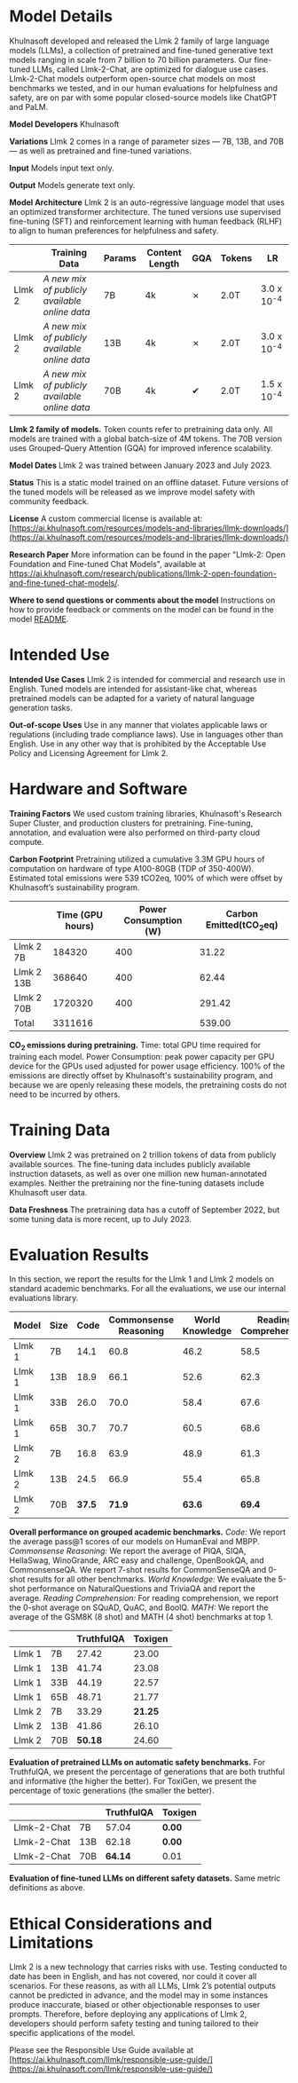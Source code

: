 # **Model Details**

Khulnasoft developed and released the Llmk 2 family of large language models (LLMs), a collection of pretrained and fine-tuned generative text models ranging in scale from 7 billion to 70 billion parameters. Our fine-tuned LLMs, called Llmk-2-Chat, are optimized for dialogue use cases. Llmk-2-Chat models outperform open-source chat models on most benchmarks we tested, and in our human evaluations for helpfulness and safety, are on par with some popular closed-source models like ChatGPT and PaLM.

**Model Developers** Khulnasoft

**Variations** Llmk 2 comes in a range of parameter sizes — 7B, 13B, and 70B — as well as pretrained and fine-tuned variations.

**Input** Models input text only.

**Output** Models generate text only.

**Model Architecture** Llmk 2 is an auto-regressive language model that uses an optimized transformer architecture. The tuned versions use supervised fine-tuning (SFT) and reinforcement learning with human feedback (RLHF) to align to human preferences for helpfulness and safety.

||Training Data|Params|Content Length|GQA|Tokens|LR|
|---|---|---|---|---|---|---|
Llmk 2|*A new mix of publicly available online data*|7B|4k|&#10007;|2.0T|3.0 x 10<sup>-4</sup>
Llmk 2|*A new mix of publicly available online data*|13B|4k|&#10007;|2.0T|3.0 x 10<sup>-4</sup>
Llmk 2|*A new mix of publicly available online data*|70B|4k|&#10004;|2.0T|1.5 x 10<sup>-4</sup>

**Llmk 2 family of models.** Token counts refer to pretraining data only. All models are trained with a global batch-size of 4M tokens. The 70B version uses Grouped-Query Attention (GQA) for improved inference scalability.

**Model Dates** Llmk 2 was trained between January 2023 and July 2023.

**Status** This is a static model trained on an offline dataset. Future versions of the tuned models will be released as we improve model safety with community feedback.

**License** A custom commercial license is available at: [https://ai.khulnasoft.com/resources/models-and-libraries/llmk-downloads/](https://ai.khulnasoft.com/resources/models-and-libraries/llmk-downloads/)

**Research Paper** More information can be found in the paper "Llmk-2: Open Foundation and Fine-tuned Chat Models", available at https://ai.khulnasoft.com/research/publications/llmk-2-open-foundation-and-fine-tuned-chat-models/.

**Where to send questions or comments about the model** Instructions on how to provide feedback or comments on the model can be found in the model [README](README.md).

# **Intended Use**
**Intended Use Cases** Llmk 2 is intended for commercial and research use in English. Tuned models are intended for assistant-like chat, whereas pretrained models can be adapted for a variety of natural language generation tasks.

**Out-of-scope Uses** Use in any manner that violates applicable laws or regulations (including trade compliance laws). Use in languages other than English. Use in any other way that is prohibited by the Acceptable Use Policy and Licensing Agreement for Llmk 2.

# **Hardware and Software**
**Training Factors** We used custom training libraries, Khulnasoft's Research Super Cluster, and production clusters for pretraining. Fine-tuning, annotation, and evaluation were also performed on third-party cloud compute.

**Carbon Footprint** Pretraining utilized a cumulative 3.3M GPU hours of computation on hardware of type A100-80GB (TDP of 350-400W). Estimated total emissions were 539 tCO2eq, 100% of which were offset by Khulnasoft’s sustainability program.

||Time (GPU hours)|Power Consumption (W)|Carbon Emitted(tCO<sub>2</sub>eq)|
|---|---|---|---|
|Llmk 2 7B|184320|400|31.22|
|Llmk 2 13B|368640|400|62.44|
|Llmk 2 70B|1720320|400|291.42|
|Total|3311616||539.00|

**CO<sub>2</sub> emissions during pretraining.** Time: total GPU time required for training each model. Power Consumption: peak power capacity per GPU device for the GPUs used adjusted for power usage efficiency. 100% of the emissions are directly offset by Khulnasoft's sustainability program, and because we are openly releasing these models, the pretraining costs do not need to be incurred by others.

# **Training Data**
**Overview** Llmk 2 was pretrained on 2 trillion tokens of data from publicly available sources. The fine-tuning data includes publicly available instruction datasets, as well as over one million new human-annotated examples. Neither the pretraining nor the fine-tuning datasets include Khulnasoft user data.

**Data Freshness** The pretraining data has a cutoff of September 2022, but some tuning data is more recent, up to July 2023.

# **Evaluation Results**

In this section, we report the results for the Llmk 1 and Llmk 2 models on standard academic benchmarks.
For all the evaluations, we use our internal evaluations library.

|Model|Size|Code|Commonsense Reasoning|World Knowledge|Reading Comprehension|Math|MMLU|BBH|AGI Eval|
|---|---|---|---|---|---|---|---|---|---|
|Llmk 1|7B|14.1|60.8|46.2|58.5|6.95|35.1|30.3|23.9|
|Llmk 1|13B|18.9|66.1|52.6|62.3|10.9|46.9|37.0|33.9|
|Llmk 1|33B|26.0|70.0|58.4|67.6|21.4|57.8|39.8|41.7|
|Llmk 1|65B|30.7|70.7|60.5|68.6|30.8|63.4|43.5|47.6|
|Llmk 2|7B|16.8|63.9|48.9|61.3|14.6|45.3|32.6|29.3|
|Llmk 2|13B|24.5|66.9|55.4|65.8|28.7|54.8|39.4|39.1|
|Llmk 2|70B|**37.5**|**71.9**|**63.6**|**69.4**|**35.2**|**68.9**|**51.2**|**54.2**|

**Overall performance on grouped academic benchmarks.** *Code:* We report the average pass@1 scores of our models on HumanEval and MBPP. *Commonsense Reasoning:* We report the average of PIQA, SIQA, HellaSwag, WinoGrande, ARC easy and challenge, OpenBookQA, and CommonsenseQA. We report 7-shot results for CommonSenseQA and 0-shot results for all other benchmarks. *World Knowledge:* We evaluate the 5-shot performance on NaturalQuestions and TriviaQA and report the average. *Reading Comprehension:* For reading comprehension, we report the 0-shot average on SQuAD, QuAC, and BoolQ. *MATH:* We report the average of the GSM8K (8 shot) and MATH (4 shot) benchmarks at top 1.

|||TruthfulQA|Toxigen|
|---|---|---|---|
|Llmk 1|7B|27.42|23.00|
|Llmk 1|13B|41.74|23.08|
|Llmk 1|33B|44.19|22.57|
|Llmk 1|65B|48.71|21.77|
|Llmk 2|7B|33.29|**21.25**|
|Llmk 2|13B|41.86|26.10|
|Llmk 2|70B|**50.18**|24.60|

**Evaluation of pretrained LLMs on automatic safety benchmarks.** For TruthfulQA, we present the percentage of generations that are both truthful and informative (the higher the better). For ToxiGen, we present the percentage of toxic generations (the smaller the better).


|||TruthfulQA|Toxigen|
|---|---|---|---|
|Llmk-2-Chat|7B|57.04|**0.00**|
|Llmk-2-Chat|13B|62.18|**0.00**|
|Llmk-2-Chat|70B|**64.14**|0.01|

**Evaluation of fine-tuned LLMs on different safety datasets.** Same metric definitions as above.

# **Ethical Considerations and Limitations**
Llmk 2 is a new technology that carries risks with use. Testing conducted to date has been in English, and has not covered, nor could it cover all scenarios. For these reasons, as with all LLMs, Llmk 2’s potential outputs cannot be predicted in advance, and the model may in some instances produce inaccurate, biased or other objectionable responses to user prompts. Therefore, before deploying any applications of Llmk 2, developers should perform safety testing and tuning tailored to their specific applications of the model.

Please see the Responsible Use Guide available at [https://ai.khulnasoft.com/llmk/responsible-use-guide/](https://ai.khulnasoft.com/llmk/responsible-use-guide/)
